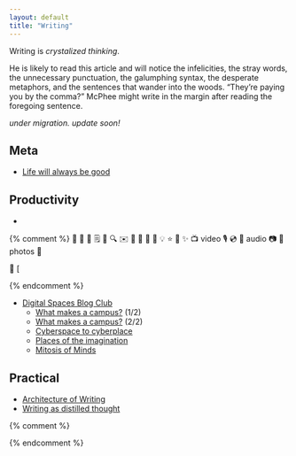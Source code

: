 ```yaml
---
layout: default
title: "Writing"
---
```


Writing is *crystalized thinking*.

>
He is likely to read this article and will notice the infelicities, the stray words, the unnecessary punctuation, the galumphing syntax, the desperate metaphors, and the sentences that wander into the woods. “They’re paying you by the comma?” McPhee might write in the margin after reading the foregoing sentence.

[^fiction]: I also enjoy coalescing my thoughts and design ideas into short [design fictions](/stories), if you'd prefer reading stories over hastily scrawled notes

*under migration. update soon!*

## Meta
- [Life will always be good](/writing/life)

## Productivity
- 

{% comment %}
📃 📄 📑 🗒 📝 🔍 ✉️ 📩 📨 📧 💌 💡 ⭐ 🌟 ✨
📺 video
🎙 💿 📀 audio
📷 📸 photos
📁

<span class="arrow"></span> **📄** [

<span class="new"></span>
{% endcomment %}

- [Digital Spaces Blog Club](/writing/digital-spaces-blog-club)
	- [What makes a campus?](/writing/what-makes-a-campus/1/) (1/2)
	- [What makes a campus?](/writing/what-makes-a-campus/2/) (2/2)
	- [Cyberspace to cyberplace](/writing/cyberspace-to-cyberplace)
	- [Places of the imagination](/writing/places-of-the-imagination)
	- [Mitosis of Minds](/writing/mitosis-of-minds)


## Practical

- [Architecture of Writing](/writing/architecture-of-writing)
- [Writing as distilled thought](/writing/writing-as-distilled-thought)

{% comment %}
<!-- {% capture numposts %}{{ site.posts | size }}{% endcapture %}
{% if numposts != '0' %}
## Talks by Year

{% for post in site.posts %}{% assign currentyear = post.date | date: "%Y" %}{% if currentyear != prevyear %}
### {{ currentyear }}
{% assign prevyear = currentyear %}{% endif %} - [{{ post.title }}]({{ site.baseurl }}{{ post.url }}) - {{ post.date | date: '%B %-d' }}
{% endfor %}
{% endif %} -->
{% endcomment %}